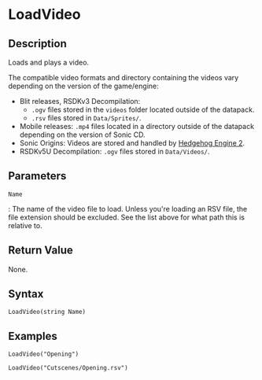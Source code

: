 # LoadVideo

## Description
Loads and plays a video.

The compatible video formats and directory containing the videos vary depending on the version of the game/engine:

- Blit releases, RSDKv3 Decompilation:
    - `.ogv` files stored in the `videos` folder located outside of the datapack.
    - `.rsv` files stored in `Data/Sprites/`.
- Mobile releases: `.mp4` files located in a directory outside of the datapack depending on the version of Sonic CD.
- Sonic Origins: Videos are stored and handled by [Hedgehog Engine 2](/Games/SonicOrigins/HedgehogEngine2.md).
- RSDKv5U Decompilation: `.ogv` files stored in `Data/Videos/`.

## Parameters
`Name`

:   The name of the video file to load. Unless you're loading an RSV file, the file extension should be excluded. See the list above for what path this is relative to.

## Return Value
None.

## Syntax
```
LoadVideo(string Name)
```

## Examples
```
LoadVideo("Opening")
```
```
LoadVideo("Cutscenes/Opening.rsv")
```